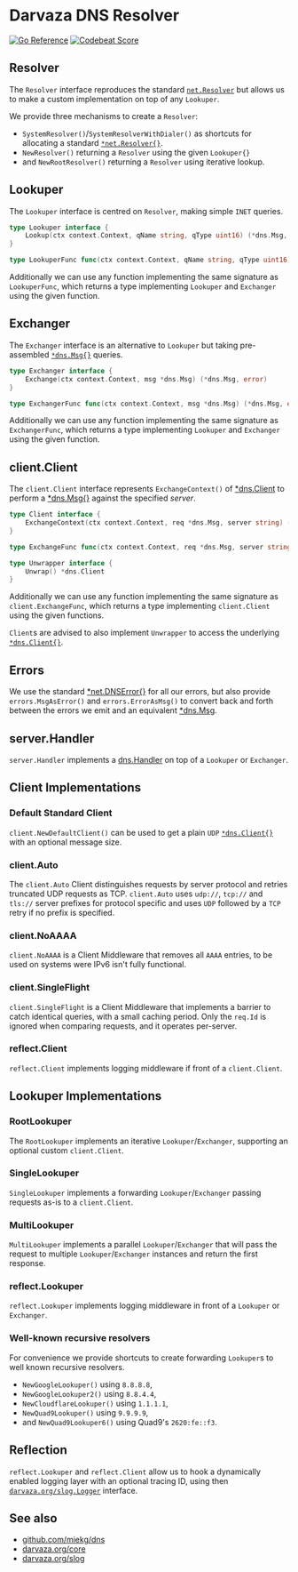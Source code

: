 # Darvaza DNS Resolver

[![Go Reference](https://pkg.go.dev/badge/darvaza.org/resolver.svg)](https://pkg.go.dev/darvaza.org/resolver)
[![Codebeat Score](https://codebeat.co/badges/20a9893f-b3df-4a45-a1a8-f54a656b0447)](https://codebeat.co/projects/github-com-darvaza-proxy-resolver-master)

[dns.Client]: https://pkg.go.dev/github.com/miekg/dns#Client
[dns.Handler]: https://pkg.go.dev/github.com/miekg/dns#Handler
[dns.Msg]: https://pkg.go.dev/github.com/miekg/dns#Msg
[net.DNSError]: https://pkg.go.dev/net#DNSError
[net.Resolver]: https://pkg.go.dev/net#Resolver
[slog.Logger]: https://pkg.go.dev/darvaza.org/slog#Logger

## Resolver

The `Resolver` interface reproduces the standard [`net.Resolver`][net.Resolver]
but allows us to make a custom implementation on top of any `Lookuper`.

We provide three mechanisms to create a `Resolver`:

* `SystemResolver()`/`SystemResolverWithDialer()` as shortcuts for allocating
a standard [`*net.Resolver{}`][net.Resolver].
* `NewResolver()` returning a `Resolver` using the given `Lookuper{}`
* and `NewRootResolver()` returning a `Resolver` using iterative lookup.

## Lookuper

The `Lookuper` interface is centred on `Resolver`, making simple `INET` queries.

```go
type Lookuper interface {
    Lookup(ctx context.Context, qName string, qType uint16) (*dns.Msg, error)
}

type LookuperFunc func(ctx context.Context, qName string, qType uint16) (*dns.Msg, error)
```

Additionally we can use any function implementing the same signature as `LookuperFunc`,
which returns a type implementing `Lookuper` and `Exchanger` using the given function.

## Exchanger

The `Exchanger` interface is an alternative to `Lookuper` but taking pre-assembled
[`*dns.Msg{}`][dns.Msg] queries.

```go
type Exchanger interface {
    Exchange(ctx context.Context, msg *dns.Msg) (*dns.Msg, error)
}

type ExchangerFunc func(ctx context.Context, msg *dns.Msg) (*dns.Msg, error)
```

Additionally we can use any function implementing the same signature as `ExchangerFunc`,
which returns a type implementing `Lookuper` and `Exchanger` using the
given function.

## client.Client

The `client.Client` interface represents `ExchangeContext()` of [*dns.Client][dns.Client] to perform a [*dns.Msg{}][dns.Msg] against the specified _server_.

```go
type Client interface {
    ExchangeContext(ctx context.Context, req *dns.Msg, server string) (*dns.Msg, time.Duration, error)
}

type ExchangeFunc func(ctx context.Context, req *dns.Msg, server string) (*dns.Msg, time.Duration, error)

type Unwrapper interface {
    Unwrap() *dns.Client
}
```

Additionally we can use any function implementing the same signature as `client.ExchangeFunc`, which returns a type implementing `client.Client` using the given functions.

`Client`s are advised to also implement `Unwrapper` to access the underlying [`*dns.Client{}`][dns.Client].

## Errors

We use the standard [*net.DNSError{}][net.DNSError] for all our errors, but also provide `errors.MsgAsError()` and `errors.ErrorAsMsg()` to convert back and forth between the errors we emit and an equivalent [*dns.Msg][dns.Msg].

## server.Handler

`server.Handler` implements a [dns.Handler][dns.Handler] on top of a `Lookuper` or `Exchanger`.

## Client Implementations

### Default Standard Client

`client.NewDefaultClient()` can be used to get a plain `UDP` [`*dns.Client{}`][dns.Client] with an optional message size.

### client.Auto

The `client.Auto` Client distinguishes requests by server protocol and retries truncated UDP requests as TCP.
`client.Auto` uses `udp://`, `tcp://` and `tls://` server prefixes for protocol specific and uses `UDP` followed by a `TCP` retry if no prefix is specified.

### client.NoAAAA

`client.NoAAAA` is a Client Middleware that removes all `AAAA` entries, to be used on systems were IPv6 isn't fully functional.

### client.SingleFlight

`client.SingleFlight` is a Client Middleware that implements a barrier to catch identical queries, with a small caching period. Only the `req.Id` is ignored when comparing requests, and it operates per-server.

### reflect.Client

`reflect.Client` implements logging middleware if front of a `client.Client`.

## Lookuper Implementations

### RootLookuper

The `RootLookuper` implements an iterative `Lookuper`/`Exchanger`, supporting an optional custom `client.Client`.

### SingleLookuper

`SingleLookuper` implements a forwarding `Lookuper`/`Exchanger` passing requests as-is to a `client.Client`.

### MultiLookuper

`MultiLookuper` implements a parallel `Lookuper`/`Exchanger` that will pass the request to multiple `Lookuper`/`Exchanger` instances and return the first response.

### reflect.Lookuper

`reflect.Lookuper` implements logging middleware in front of a `Lookuper` or `Exchanger`.

### Well-known recursive resolvers

For convenience we provide shortcuts to create forwarding `Lookuper`s to well known recursive resolvers.

* `NewGoogleLookuper()` using `8.8.8.8`,
* `NewGoogleLookuper2()` using `8.8.4.4`,
* `NewCloudflareLookuper()` using `1.1.1.1`,
* `NewQuad9Lookuper()` using `9.9.9.9`,
* and `NewQuad9Lookuper6()` using Quad9's `2620:fe::f3`.

## Reflection

`reflect.Lookuper` and `reflect.Client` allow us to hook a dynamically enabled logging layer with an optional tracing ID, using then [`darvaza.org/slog.Logger`][slog.Logger] interface.

## See also

* [github.com/miekg/dns](https://github.com/miekg/dns)
* [darvaza.org/core](https://darvaza.org/core)
* [darvaza.org/slog](https://darvaza.org/slog)
